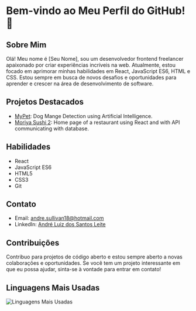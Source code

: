 # Bem-vindo ao Meu Perfil do GitHub! 👋

## Sobre Mim
Olá! Meu nome é [Seu Nome], sou um desenvolvedor frontend freelancer apaixonado por criar experiências incríveis na web. Atualmente, estou focado em aprimorar minhas habilidades em React, JavaScript ES6, HTML e CSS. Estou sempre em busca de novos desafios e oportunidades para aprender e crescer na área de desenvolvimento de software.

## Projetos Destacados
- [MyPet](https://github.com/Sullivan18/MyPet): Dog Mange Detection using Artificial Intelligence.
- [Moriya Sushi 2](https://github.com/Sullivan18/restaurante): Home page of a restaurant using React and with API communicating with database.


## Habilidades
- React
- JavaScript ES6
- HTML5
- CSS3
- Git

## Contato
- Email: andre.sullivan18@hotmail.com
- LinkedIn: [André Luiz dos Santos Leite](www.linkedin.com/in/andré-luiz-dos-santos-leite-081432275)

## Contribuições
Contribuo para projetos de código aberto e estou sempre aberto a novas colaborações e oportunidades. Se você tem um projeto interessante em que eu possa ajudar, sinta-se à vontade para entrar em contato!

## Linguagens Mais Usadas
![Linguagens Mais Usadas](https://github-readme-stats.vercel.app/api/top-langs/?username=Sullivan18&layout=compact&theme=dark)

